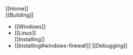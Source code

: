 [[Home]]  
[[Building]]  
* [[Windows]]
* [[Linux]]  
[[Installing]]  
* [[Installing#windows-firewall]]
[[Debugging]]
